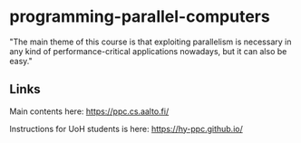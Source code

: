# programming-parallel-computers

"The main theme of this course is that exploiting parallelism is necessary in any kind of performance-critical applications nowadays, but it can also be easy."

## Links

Main contents here: https://ppc.cs.aalto.fi/

Instructions for UoH students is here: https://hy-ppc.github.io/